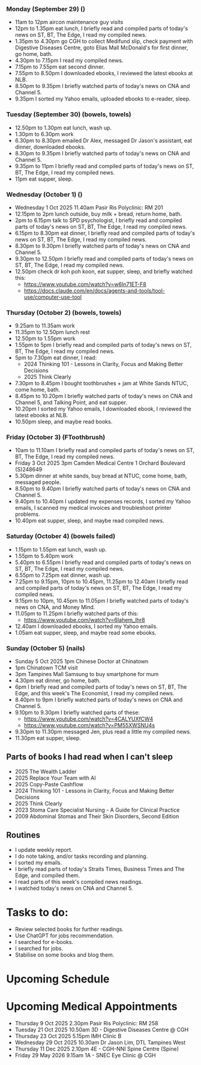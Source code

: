 ### Monday (September 29) ()
- 11am to 12pm aircon maintenance guy visits
- 12pm to 1.35pm eat lunch, I briefly read and compiled parts of today's news on ST, BT, The Edge, I read my compiled news.
- 1.35pm to 4.30pm go CGH to collect Medifund slip, check payment with Digestive Diseases Centre, goto Elias Mall McDonald's for first dinner, go home, bath.
- 4.30pm to 7.15pm I read my compiled news.
- 7.15pm to 7.55pm eat second dinner.
- 7.55pm to 8.50pm I downloaded ebooks, I reviewed the latest ebooks at NLB.
- 8.50pm to 9.35pm I briefly watched parts of today's news on CNA and Channel 5.
- 9.35pm I sorted my Yahoo emails, uploaded ebooks to e-reader, sleep.

### Tuesday (September 30) (bowels, towels)
- 12.50pm to 1.30pm eat lunch, wash up.
- 1.30pm to 6.30pm work
- 6.30pm to 8.30pm emailed Dr Alex, messaged Dr Jason's assistant, eat dinner, downloaded ebooks.
- 8.30pm to 9.35pm I briefly watched parts of today's news on CNA and Channel 5.
- 9.35pm to 11pm I briefly read and compiled parts of today's news on ST, BT, The Edge, I read my compiled news.
- 11pm eat supper, sleep.

### Wednesday (October 1) ()
- Wednesday 1 Oct 2025 11.40am Pasir Ris Polyclinic: RM 201
- 12.15pm to 2pm lunch outside, buy milk + bread, return home, bath.
- 2pm to 6.15pm talk to SPD psychologist, I briefly read and compiled parts of today's news on ST, BT, The Edge, I read my compiled news.
- 6.15pm to 8.30pm eat dinner, I briefly read and compiled parts of today's news on ST, BT, The Edge, I read my compiled news.
- 8.30pm to 9.30pm I briefly watched parts of today's news on CNA and Channel 5.
- 9.30pm to 12.50pm I briefly read and compiled parts of today's news on ST, BT, The Edge, I read my compiled news.
- 12.50pm check dr koh poh koon, eat supper, sleep, and briefly watched this:
    - https://www.youtube.com/watch?v=w6ln71ET-F8
    - https://docs.claude.com/en/docs/agents-and-tools/tool-use/computer-use-tool

### Thursday (October 2) (bowels, towels)
- 9.25am to 11.35am work
- 11.35pm to 12.50pm lunch rest
- 12.50pm to 1.55pm work
- 1.55pm to 5pm I briefly read and compiled parts of today's news on ST, BT, The Edge, I read my compiled news.
- 5pm to 7.30pm eat dinner, I read:
    - 2024 Thinking 101 - Lessons in Clarity, Focus and Making Better Decisions
    - 2025 Think Clearly
- 7.30pm to 8.45pm I bought toothbrushes + jam at White Sands NTUC, come home, bath.
- 8.45pm to 10.20pm I briefly watched parts of today's news on CNA and Channel 5, and Talking Point, and eat supper.
- 10.20pm I sorted my Yahoo emails, I downloaded ebook, I reviewed the latest ebooks at NLB.
- 10.50pm sleep, and maybe read books.

### Friday (October 3) (FToothbrush)
- 10am to 11.10am I briefly read and compiled parts of today's news on ST, BT, The Edge, I read my compiled news.
- Friday 3 Oct 2025 3pm Camden Medical Centre 1 Orchard Boulevard (S)248649
- 5.30pm dinner at white sands, buy bread at NTUC, come home, bath, messaged people.
- 8.50pm to 9.40pm I briefly watched parts of today's news on CNA and Channel 5.
- 9.40pm to 10.40pm I updated my expenses records, I sorted my Yahoo emails, I scanned my medical invoices and troubleshoot printer problems.
- 10.40pm eat supper, sleep, and maybe read compiled news.

### Saturday (October 4) (bowels failed)
- 1.15pm to 1.55pm eat lunch, wash up.
- 1.55pm to 5.40pm work
- 5.40pm to 6.55pm I briefly read and compiled parts of today's news on ST, BT, The Edge, I read my compiled news.
- 6.55pm to 7.25pm eat dinner, wash up.
- 7.25pm to 9.15pm, 10pm to 10.45pm, 11.25pm to 12.40am I briefly read and compiled parts of today's news on ST, BT, The Edge, I read my compiled news.
- 9.15pm to 10pm, 10.45pm to 11.05pm I briefly watched parts of today's news on CNA, and Money Mind.
- 11.05pm to 11.25pm I briefly watched parts of this:
    - https://www.youtube.com/watch?v=6Iahem_Ihr8
- 12.40am I downloaded ebooks, I sorted my Yahoo emails.
- 1.05am eat supper, sleep, and maybe read some ebooks.

### Sunday (October 5) (nails)
- Sunday 5 Oct 2025 1pm Chinese Doctor at Chinatown
- 1pm Chinatown TCM visit
- 3pm Tampines Mall Samsung to buy smartphone for mum
- 4.30pm eat dinner, go home, bath.
- 6pm I briefly read and compiled parts of today's news on ST, BT, The Edge, and this week's The Economist, I read my compiled news.
- 8.40pm to 9pm I briefly watched parts of today's news on CNA and Channel 5.
- 9.10pm to 9.30pm I briefly watched parts of these:
    - https://www.youtube.com/watch?v=4CALYUXfCW4
    - https://www.youtube.com/watch?v=PM55XWSNU4s
- 9.30pm to 11.30pm messaged Jen, plus read a little my compiled news.
- 11.30pm eat supper, sleep.



## Parts of books I had read when I can't sleep
- 2025 The Wealth Ladder
- 2025 Replace Your Team with AI
- 2025 Copy-Paste Cashflow
- 2024 Thinking 101 - Lessons in Clarity, Focus and Making Better Decisions
- 2025 Think Clearly
- 2023 Stoma Care Specialist Nursing - A Guide for Clinical Practice
- 2009 Abdominal Stomas and Their Skin Disorders, Second Edition

## Routines
- I update weekly report.
- I do note taking, and/or tasks recording and planning.
- I sorted my emails.
- I briefly read parts of today's Straits Times, Business Times and The Edge, and compiled them.
- I read parts of this week's compiled news readings.
- I watched today's news on CNA and Channel 5.

# Tasks to do:
- Review selected books for further readings.
- Use ChatGPT for jobs recommendation.
- I searched for e-books.
- I searched for jobs.
- Stabilise on some books and blog them.

# Upcoming Schedule

# Upcoming Medical Appointments
- Thursday 9 Oct 2025 2.30pm Pasir Ris Polyclinic: RM 258
- Tuesday 21 Oct 2025 10.50am 3D - Digestive Diseases Centre @ CGH
- Thursday 23 Oct 2025 5.15pm IMH Clinic B
- Wednesday 29 Oct 2025 10.30am Dr Jason Lim, DTL Tampines West
- Thursday 11 Dec 2025 2.10pm 4E - CGH-NNI Spine Centre (Spine)
- Friday 29 May 2026 9.15am 1A - SNEC Eye Clinic @ CGH
